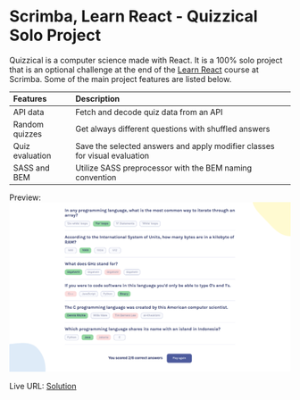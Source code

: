 # Scrimba, Learn React - Quizzical Solo Project
Quizzical is a computer science made with React. It is a 100% solo project that is an optional challenge at the end of the [Learn React](https://scrimba.com/learn/learnreact) course at Scrimba. Some of the main project features are listed below.

| Features        | Description                                                                |
| :-------------- | :------------------------------------------------------------------------- |
| API data        | Fetch and decode quiz data from an API                                     |
| Random quizzes  | Get always different questions with shuffled answers                       |
| Quiz evaluation | Save the selected answers and apply modifier classes for visual evaluation |
| SASS and BEM    | Utilize SASS preprocessor with the BEM naming convention                   |

Preview: 
![Quizzical](./src/assets/quizzical.png)

Live URL: [Solution](https://quizzical-solution.netlify.app/)
